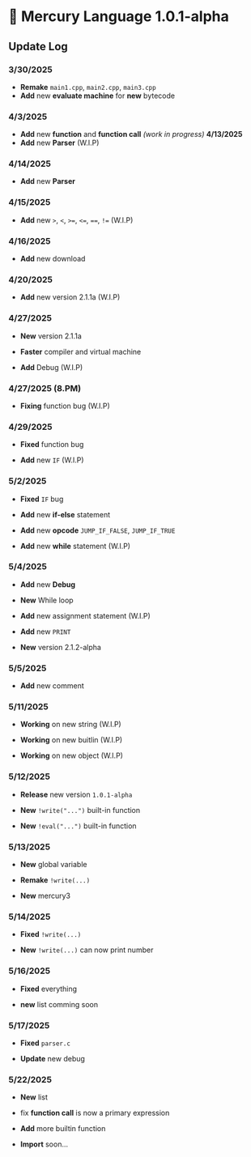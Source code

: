# **📜 Mercury Language 1.0.1-alpha**

## Update Log

### 3/30/2025

- **Remake** `main1.cpp`, `main2.cpp`, `main3.cpp`
- **Add** new **evaluate machine** for **new** bytecode

### 4/3/2025

- **Add** new **function** and **function call** _(work in progress)_
  **4/13/2025**
- **Add** new **Parser** (W.I.P)

### 4/14/2025

- **Add** new **Parser**

### 4/15/2025

- **Add** new ``>``, ``<``, ``>=``, ``<=``, ``==``, ``!=`` (W.I.P)

### 4/16/2025

- **Add** new download

### 4/20/2025

- **Add** new version 2.1.1a (W.I.P)

### 4/27/2025

- **New** version 2.1.1a

- **Faster** compiler and virtual machine

- **Add** Debug (W.I.P)

### 4/27/2025 (8.PM)

- **Fixing** function bug (W.I.P)

### 4/29/2025

- **Fixed** function bug

- **Add** new ```IF``` (W.I.P)

### 5/2/2025

- **Fixed** ```IF``` bug

- **Add** new **if-else** statement
 
- **Add** new **opcode** ```JUMP_IF_FALSE```, ```JUMP_IF_TRUE```

- **Add** new **while** statement (W.I.P)

### 5/4/2025

- **Add** new **Debug**

- **New** While loop

- **Add** new assignment statement (W.I.P)

- **Add** new ```PRINT```

- **New** version 2.1.2-alpha

### 5/5/2025

- **Add** new comment

### 5/11/2025

- **Working** on new string (W.I.P)

- **Working** on new buitlin (W.I.P)

- **Working** on new object (W.I.P)

### 5/12/2025

- **Release** new version ```1.0.1-alpha```

- **New** ```!write("...")``` built-in function

- **New** ```!eval("...")``` built-in function


### 5/13/2025

- **New** global variable

- **Remake** ```!write(...)```

- **New** mercury3

### 5/14/2025

- **Fixed** ```!write(...)```

- **New** ```!write(...)``` can now print number

### 5/16/2025

- **Fixed** everything

- **new** list comming soon

### 5/17/2025

- **Fixed** ```parser.c```

- **Update** new debug

### 5/22/2025

- **New** list

- fix **function call** is now a primary expression

- **Add** more builtin function

- **Import** soon...
